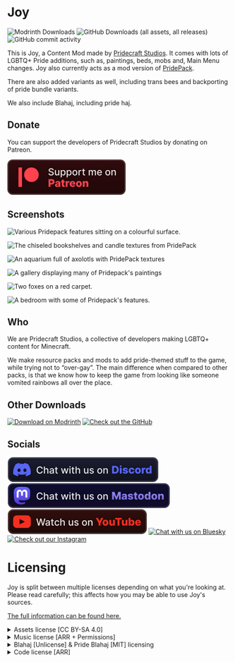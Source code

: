# Joy

![Modrinth Downloads](https://img.shields.io/modrinth/dt/qwgCXyzw?logo=modrinth&label=Modrinth%20downloads&color=%231bd96a&style=for-the-badge)
![GitHub Downloads (all assets, all releases)](https://img.shields.io/github/downloads/pridecraft-studios/joy/total?style=for-the-badge&logo=github&label=Github%20Downloads)
![GitHub commit activity](https://img.shields.io/github/commit-activity/t/pridecraft-studios/joy?style=for-the-badge&logo=github)

This is Joy, a Content Mod made by [Pridecraft Studios](https://pridecraft.gay).
It comes with lots of LGBTQ+ Pride additions, such as, paintings, beds, mobs and, Main Menu changes. Joy also currently acts as a mod version of [PridePack](https://pridecraft.gay/pridepack).

There are also added variants as well, including trans bees and backporting of pride bundle variants.

We also include Blahaj, including pride haj.

## Donate

You can support the developers of Pridecraft Studios by donating on Patreon.

[![patreon](https://raw.githubusercontent.com/intergrav/devins-badges/c7fd18efdadd1c3f12ae56b49afd834640d2d797/assets/cozy/donate/patreon-singular_vector.svg)](https://donate.pridecraft.gay)

## Screenshots

![Various Pridepack features sitting on a colourful surface.](https://pridecraft.gay/gallery/pridepack/banner.avif)

![The chiseled bookshelves and candle textures from PridePack](https://pridecraft.gay/gallery/pridepack/bookshelves.jpeg)

![An aquarium full of axolotls with PridePack textures](https://pridecraft.gay/gallery/pridepack/aquarium.jpeg)

![A gallery displaying many of Pridepack's paintings](https://pridecraft.gay/gallery/pridepack/gallery.jpeg)

![Two foxes on a red carpet.](https://pridecraft.gay/gallery/pridepack/foxes.jpeg)

![A bedroom with some of Pridepack's features.](https://pridecraft.gay/gallery/pridepack/bedroom.jpeg)

## Who

We are Pridecraft Studios, a collective of developers making LGBTQ+ content for Minecraft.

We make resource packs and mods to add pride-themed stuff to the game, while trying not to “over-gay”.
The main difference when compared to other packs,
is that we know how to keep the game from looking like someone vomited rainbows all over the place.

## Other Downloads

[![Download on Modrinth](https://raw.githubusercontent.com/intergrav/devins-badges/c7fd18efdadd1c3f12ae56b49afd834640d2d797/assets/cozy-minimal/available/modrinth_vector.svg)](https://modrinth.com/project/joy)
[![Check out the GitHub](https://raw.githubusercontent.com/intergrav/devins-badges/c7fd18efdadd1c3f12ae56b49afd834640d2d797/assets/cozy-minimal/available/github_vector.svg)](https://git.pridecraft.gay/joy)

## Socials

[![Join our Discord](https://raw.githubusercontent.com/intergrav/devins-badges/c7fd18efdadd1c3f12ae56b49afd834640d2d797/assets/compact/social/discord-plural_vector.svg)](https://discord.pridecraft.gay)
[![Chat with us on Mastodon](https://raw.githubusercontent.com/intergrav/devins-badges/c7fd18efdadd1c3f12ae56b49afd834640d2d797/assets/compact/social/mastodon-plural_vector.svg)](https://tech.lgbt/@pridecraft)
[![Watch us on Youtube](https://raw.githubusercontent.com/intergrav/devins-badges/c7fd18efdadd1c3f12ae56b49afd834640d2d797/assets/compact/social/youtube-plural_vector.svg)](https://youtube.com/@pridecraftstudios)
[![Chat with us on Bluesky](https://badger-api-staging.worldwidepixel.ca/compact?gradientStart=00A5E4&gradientEnd=0076B1&lineOne=Chat%20with%20us%20on&lineTwo=Bluesky&colourOne=FFFFFF&colourTwo=FFFFFF&iconUrl=https://raw.githubusercontent.com/OzzyCzech/bluesky-icon/main/dist/bluesky-icon.white.png)](https://bsky.app/profile/pridecraft.gay)
[![Check out our Instagram](https://badger-api-staging.worldwidepixel.ca/compact?gradientStart=BA5353&gradientEnd=61003D&lineOne=Check%20out%20our&lineTwo=Instagram&colourOne=FFFFFF&colourTwo=FFF&iconUrl=https://uxwing.com/wp-content/themes/uxwing/download/brands-and-social-media/instagram-white-icon.png)](https://instagram.com/pridecraftstudios)

# Licensing

Joy is split between multiple licenses depending on what you're looking at.
Please read carefully; this affects how you may be able to use Joy's sources.

[The full information can be found here.][LICENSE]

<details><summary>Assets license [CC BY-SA 4.0]</summary>

<p><a property="dct:title" rel="cc:attributionURL" href="https://pridecraft.gay/pridepack">Joy's Assets</a> by <a rel="cc:attributionURL dct:creator" property="cc:attributionName" href="https://pridecraft.gay">Pridecraft Studios</a> is licensed under <a href="https://creativecommons.org/licenses/by-sa/4.0/?ref=chooser-v1" target="_blank" rel="license noopener noreferrer" style="display:inline-block;">CC BY-SA 4.0<img width="16" height="16" style="height:16px!important;margin-left:3px;vertical-align:text-bottom;" src="https://mirrors.creativecommons.org/presskit/icons/cc.svg?ref=chooser-v1" alt=""><img width="16" height="16" style="height:16px!important;margin-left:3px;vertical-align:text-bottom;" src="https://mirrors.creativecommons.org/presskit/icons/by.svg?ref=chooser-v1" alt=""><img width="16" height="16" style="height:16px!important;margin-left:3px;vertical-align:text-bottom;" src="https://mirrors.creativecommons.org/presskit/icons/sa.svg?ref=chooser-v1" alt=""></a></p>

This does *NOT* include the music. See the [music license][MUSIC] for usage terms.

This also does *NOT* include brand assets, including the rosettes in `icon.png`, and `*_rosette.png`.
These are All Rights Reserved.

</details>

<details><summary>Music license [ARR + Permissions]</summary>

The soundtracks for Joy are licensed from [WorldWidePixel](https://worldwidepixel.ca/),
under different terms and are **not** distributed under CC BY-SA 4.0.
[See here for licensing terms.][MUSIC]

In short:

- You must provide credit to WorldWidePixel
- You can not reupload this soundtrack verbatim
- You may use this soundtrack under the fair use doctrine including but not limited to the following:
    - Using this soundtrack in videos or streams

If you are unsure if you may use the soundtracks or wish to license the soundtracks for your own use, contact
WorldWidePixel on Discord via `@worldwidepixel` or contact using [their public email](mailto:hello@worldwidepixel.ca).

</details>

<details><summary>Blahaj [Unlicense] & Pride Blahaj [MIT] licensing</summary>

The core code was taken from [DaFuqs] and [hibiii] under the [Unlicense][BLAHAJ-BASE].

Pride Blahajs were taken from [musicalskele] under the [MIT License][BLAHAJ-PRIDE].

</details>

<details><summary>Code license [ARR]</summary>

The code for Joy is currently licensed as "All Rights Reserved".

</details>

[LICENSE]: https://git.pridecraft.gay/joy/tree/HEAD/LICENSE.md

[CODE]: https://git.pridecraft.gay/joy/tree/HEAD/LICENSE-CODE.md

[BLAHAJ-BASE]: https://git.pridecraft.gay/joy/tree/HEAD/LICENSE-BLAHAJ-BASE

[BLAHAJ-PRIDE]: https://git.pridecraft.gay/joy/tree/HEAD/LICENSE-BLAHAJ-PRIDE

[ASSETS]: https://git.pridecraft.gay/joy/tree/HEAD/LICENSE-ASSETS

[MUSIC]: https://git.pridecraft.gay/joy/tree/HEAD/LICENSE-MUSIC

[DaFuqs]: https://github.com/DaFuqs/Blahaj

[hibiii]: https://github.com/hibiii/Blahaj

[musicalskele]: https://github.com/musicalskele/blahaj

[Pride Pack]: https://git.pridecraft.gay/pridepack
